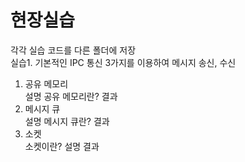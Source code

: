# 현장실습
각각 실습 코드를 다른 폴더에 저장<br>
실습1. 기본적인 IPC 통신 3가지를 이용하여 메시지 송신, 수신<br>
1. 공유 메모리<br>
설명
공유 메모리란?
결과
2. 메시지 큐<br>
설명
메시지 큐란?
결과
3. 소켓<br>
소켓이란?
설명
결과
